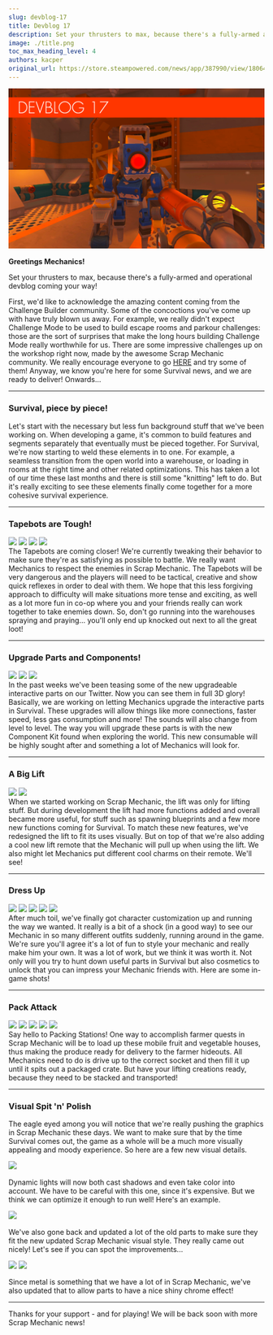 ```yaml
---
slug: devblog-17
title: Devblog 17
description: Set your thrusters to max, because there's a fully-armed and operational devblog coming your way!
image: ./title.png
toc_max_heading_level: 4
authors: kacper
original_url: https://store.steampowered.com/news/app/387990/view/1806413264830973846
---
```


![](./title.png)

**Greetings Mechanics!**

Set your thrusters to max, because there's a fully-armed and operational devblog
coming your way!

<!--truncate-->

First, we'd like to acknowledge the amazing content coming from the Challenge
Builder community. Some of the concoctions you've come up with have truly blown
us away. For example, we really didn't expect Challenge Mode to be used to build
escape rooms and parkour challenges: those are the sort of surprises that make
the long hours building Challenge Mode really worthwhile for us. There are some
impressive challenges up on the workshop right now, made by the awesome Scrap
Mechanic community. We really encourage everyone to go
[HERE](https://steamcommunity.com/app/387990/workshop/) and try some of them!
Anyway, we know you're here for some Survival news, and we are ready to deliver!
Onwards...

---

### Survival, piece by piece!

Let's start with the necessary but less fun background stuff that we've been
working on. When developing a game, it's common to build features and segments
separately that eventually must be pieced together. For Survival, we're now
starting to weld these elements in to one. For example, a seamless transition
from the open world into a warehouse, or loading in rooms at the right time and
other related optimizations. This has taken a lot of our time these last months
and there is still some "knitting" left to do. But it's really exciting to see
these elements finally come together for a more cohesive survival experience.

---

### Tapebots are Tough!

![](https://i.imgur.com/EEd5wub.gif) ![](https://i.imgur.com/0CK9nOC.gif)
![](https://i.imgur.com/6Bhc7Yw.gif) ![](https://i.imgur.com/mKSrCLl.gif) <br/>
The Tapebots are coming closer! We're currently tweaking their behavior to make
sure they're as satisfying as possible to battle. We really want Mechanics to
respect the enemies in Scrap Mechanic. The Tapebots will be very dangerous and
the players will need to be tactical, creative and show quick reflexes in order
to deal with them. We hope that this less forgiving approach to difficulty will
make situations more tense and exciting, as well as a lot more fun in co-op
where you and your friends really can work together to take enemies down. So,
don't go running into the warehouses spraying and praying... you'll only end up
knocked out next to all the great loot!

---

### Upgrade Parts and Components!

![](https://i.imgur.com/L5Wq3ol.png) ![](https://i.imgur.com/3wPke3u.png)
![](https://i.imgur.com/Zov63gb.png) <br/> In the past weeks we've been teasing
some of the new upgradeable interactive parts on our Twitter. Now you can see
them in full 3D glory! Basically, we are working on letting Mechanics upgrade
the interactive parts in Survival. These upgrades will allow things like more
connections, faster speed, less gas consumption and more! The sounds will also
change from level to level. The way you will upgrade these parts is with the new
Component Kit found when exploring the world. This new consumable will be highly
sought after and something a lot of Mechanics will look for.

---

### A Big Lift

![](https://i.imgur.com/UfQJDl7.png) ![](https://i.imgur.com/cQQvtFv.png) <br/>
When we started working on Scrap Mechanic, the lift was only for lifting stuff.
But during development the lift had more functions added and overall became more
useful, for stuff such as spawning blueprints and a few more new functions
coming for Survival. To match these new features, we've redesigned the lift to
fit its uses visually. But on top of that we're also adding a cool new lift
remote that the Mechanic will pull up when using the lift. We also might let
Mechanics put different cool charms on their remote. We'll see!

---

### Dress Up

![](https://i.imgur.com/j9RbbEi.png) ![](https://i.imgur.com/9pbPZfZ.gif)
![](https://i.imgur.com/FjNBIsa.gif) ![](https://i.imgur.com/QH4M62G.gif)
![](https://i.imgur.com/S6ckF2C.gif) <br/> After much toil, we've finally got
character customization up and running the way we wanted. It really is a bit of
a shock (in a good way) to see our Mechanic in so many different outfits
suddenly, running around in the game. We're sure you'll agree it's a lot of fun
to style your mechanic and really make him your own. It was a lot of work, but
we think it was worth it. Not only will you try to hunt down useful parts in
Survival but also cosmetics to unlock that you can impress your Mechanic friends
with. Here are some in-game shots!

---

### Pack Attack

![](https://i.imgur.com/rB2BQZM.png) ![](https://i.imgur.com/h82ShcB.png)
![](https://i.imgur.com/nTs07xa.png) ![](https://i.imgur.com/VID8cQ9.png)
![](https://i.imgur.com/UwUkMXB.png) <br/> Say hello to Packing Stations! One
way to accomplish farmer quests in Scrap Mechanic will be to load up these
mobile fruit and vegetable houses, thus making the produce ready for delivery to
the farmer hideouts. All Mechanics need to do is drive up to the correct socket
and then fill it up until it spits out a packaged crate. But have your lifting
creations ready, because they need to be stacked and transported!

---

### Visual Spit 'n' Polish

The eagle eyed among you will notice that we're really pushing the graphics in
Scrap Mechanic these days. We want to make sure that by the time Survival comes
out, the game as a whole will be a much more visually appealing and moody
experience. So here are a few new visual details.

![](https://imgur.com/Ubsj76U.gif)

Dynamic lights will now both cast shadows and even take color into account. We
have to be careful with this one, since it's expensive. But we think we can
optimize it enough to run well! Here's an example.

![](https://i.imgur.com/NRGicLK.png)

We've also gone back and updated a lot of the old parts to make sure they fit
the new updated Scrap Mechanic visual style. They really came out nicely! Let's
see if you can spot the improvements...

![](https://i.imgur.com/UxrQkoT.gif) ![](https://i.imgur.com/dquKA32.gif)

Since metal is something that we have a lot of in Scrap Mechanic, we've also
updated that to allow parts to have a nice shiny chrome effect!

---

Thanks for your support - and for playing! We will be back soon with more Scrap
Mechanic news!
